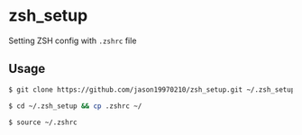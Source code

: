 # zsh_setup
Setting ZSH config with `.zshrc` file


## Usage
```sh
$ git clone https://github.com/jason19970210/zsh_setup.git ~/.zsh_setup

$ cd ~/.zsh_setup && cp .zshrc ~/

$ source ~/.zshrc
```